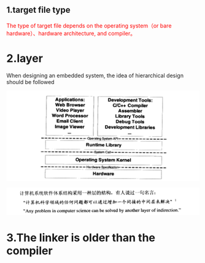 ## 1.target file type

<font color='red'>The type of target file depends on the operating system（or bare hardware）、hardware architecture, and compiler。</font>

# 2.layer 

When designing an embedded system, the idea of hierarchical design should be followed

![](picture/layer.png)

![](picture/quote.png)

# 3.The linker is older than the compiler